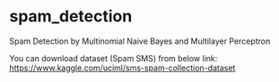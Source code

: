 # spam_detection
Spam Detection by Multinomial Naive Bayes and Multilayer Perceptron

You can download dataset (Spam SMS) from below link:
https://www.kaggle.com/uciml/sms-spam-collection-dataset
